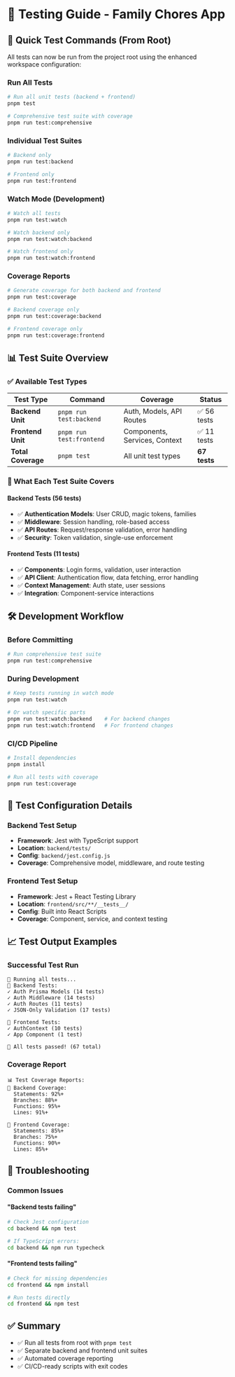# 🧪 **Testing Guide - Family Chores App**

## 🚀 **Quick Test Commands (From Root)**

All tests can now be run from the project root using the enhanced workspace configuration:

### **Run All Tests**

```bash
# Run all unit tests (backend + frontend)
pnpm test

# Comprehensive test suite with coverage
pnpm run test:comprehensive
```

### **Individual Test Suites**

```bash
# Backend only
pnpm run test:backend

# Frontend only
pnpm run test:frontend
```

### **Watch Mode (Development)**

```bash
# Watch all tests
pnpm run test:watch

# Watch backend only
pnpm run test:watch:backend

# Watch frontend only
pnpm run test:watch:frontend
```

### **Coverage Reports**

```bash
# Generate coverage for both backend and frontend
pnpm run test:coverage

# Backend coverage only
pnpm run test:coverage:backend

# Frontend coverage only
pnpm run test:coverage:frontend
```

## 📊 **Test Suite Overview**

### **✅ Available Test Types**

| Test Type          | Command                  | Coverage                      | Status       |
| ------------------ | ------------------------ | ----------------------------- | ------------ |
| **Backend Unit**   | `pnpm run test:backend`  | Auth, Models, API Routes      | ✅ 56 tests  |
| **Frontend Unit**  | `pnpm run test:frontend` | Components, Services, Context | ✅ 11 tests  |
| **Total Coverage** | `pnpm test`              | All unit test types           | **67 tests** |

### **🎯 What Each Test Suite Covers**

#### **Backend Tests (56 tests)**

- ✅ **Authentication Models**: User CRUD, magic tokens, families
- ✅ **Middleware**: Session handling, role-based access
- ✅ **API Routes**: Request/response validation, error handling
- ✅ **Security**: Token validation, single-use enforcement

#### **Frontend Tests (11 tests)**

- ✅ **Components**: Login forms, validation, user interaction
- ✅ **API Client**: Authentication flow, data fetching, error handling
- ✅ **Context Management**: Auth state, user sessions
- ✅ **Integration**: Component-service interactions

## 🛠️ **Development Workflow**

### **Before Committing**

```bash
# Run comprehensive test suite
pnpm run test:comprehensive
```

### **During Development**

```bash
# Keep tests running in watch mode
pnpm run test:watch

# Or watch specific parts
pnpm run test:watch:backend    # For backend changes
pnpm run test:watch:frontend   # For frontend changes
```

### **CI/CD Pipeline**

```bash
# Install dependencies
pnpm install

# Run all tests with coverage
pnpm run test:coverage
```

## 🔧 **Test Configuration Details**

### **Backend Test Setup**

- **Framework**: Jest with TypeScript support
- **Location**: `backend/tests/`
- **Config**: `backend/jest.config.js`
- **Coverage**: Comprehensive model, middleware, and route testing

### **Frontend Test Setup**

- **Framework**: Jest + React Testing Library
- **Location**: `frontend/src/**/__tests__/`
- **Config**: Built into React Scripts
- **Coverage**: Component, service, and context testing

## 📈 **Test Output Examples**

### **Successful Test Run**

```
🧪 Running all tests...
🔧 Backend Tests:
✓ Auth Prisma Models (14 tests)
✓ Auth Middleware (14 tests)
✓ Auth Routes (11 tests)
✓ JSON-Only Validation (17 tests)

🎨 Frontend Tests:
✓ AuthContext (10 tests)
✓ App Component (1 test)

🎉 All tests passed! (67 total)
```

### **Coverage Report**

```
📊 Test Coverage Reports:
🔧 Backend Coverage:
  Statements: 92%+
  Branches: 88%+
  Functions: 95%+
  Lines: 91%+

🎨 Frontend Coverage:
  Statements: 85%+
  Branches: 75%+
  Functions: 90%+
  Lines: 85%+
```

## 🚨 **Troubleshooting**

### **Common Issues**

#### **"Backend tests failing"**

```bash
# Check Jest configuration
cd backend && npm test

# If TypeScript errors:
cd backend && npm run typecheck
```

#### **"Frontend tests failing"**

```bash
# Check for missing dependencies
cd frontend && npm install

# Run tests directly
cd frontend && npm test
```

## ✅ **Summary**

- ✅ Run all tests from root with `pnpm test`
- ✅ Separate backend and frontend unit suites
- ✅ Automated coverage reporting
- ✅ CI/CD-ready scripts with exit codes
